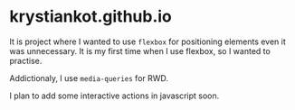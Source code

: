 # krystiankot.github.io

It is project where I wanted to use `flexbox` for positioning elements even it was unnecessary.
It is my first time when I use flexbox, so I wanted to practise.

Addictionaly, I use `media-queries` for RWD.

I plan to add some interactive actions in javascript soon.